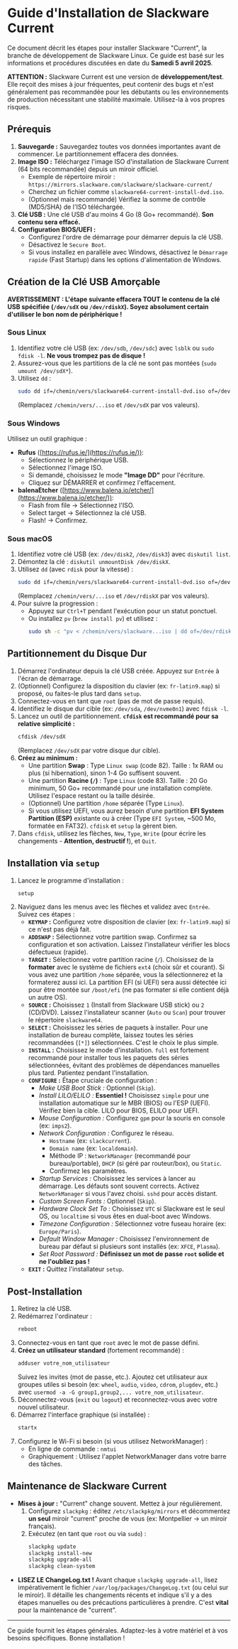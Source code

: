 # Guide d'Installation de Slackware Current

Ce document décrit les étapes pour installer Slackware "Current", la branche de développement de Slackware Linux. Ce guide est basé sur les informations et procédures discutées en date du **Samedi 5 avril 2025**.

**ATTENTION :** Slackware Current est une version de **développement/test**. Elle reçoit des mises à jour fréquentes, peut contenir des bugs et n'est généralement pas recommandée pour les débutants ou les environnements de production nécessitant une stabilité maximale. Utilisez-la à vos propres risques.

## Prérequis

1.  **Sauvegarde :** Sauvegardez toutes vos données importantes avant de commencer. Le partitionnement effacera des données.
2.  **Image ISO :** Téléchargez l'image ISO d'installation de Slackware Current (64 bits recommandée) depuis un miroir officiel.
    * Exemple de répertoire miroir : `https://mirrors.slackware.com/slackware/slackware-current/`
    * Cherchez un fichier comme `slackware64-current-install-dvd.iso`.
    * (Optionnel mais recommandé) Vérifiez la somme de contrôle (MD5/SHA) de l'ISO téléchargée.
3.  **Clé USB :** Une clé USB d'au moins 4 Go (8 Go+ recommandé). **Son contenu sera effacé.**
4.  **Configuration BIOS/UEFI :**
    * Configurez l'ordre de démarrage pour démarrer depuis la clé USB.
    * Désactivez le `Secure Boot`.
    * Si vous installez en parallèle avec Windows, désactivez le `Démarrage rapide` (Fast Startup) dans les options d'alimentation de Windows.

## Création de la Clé USB Amorçable

**AVERTISSEMENT : L'étape suivante effacera TOUT le contenu de la clé USB spécifiée (`/dev/sdX` ou `/dev/rdiskX`). Soyez absolument certain d'utiliser le bon nom de périphérique !**

### Sous Linux

1.  Identifiez votre clé USB (ex: `/dev/sdb`, `/dev/sdc`) avec `lsblk` ou `sudo fdisk -l`. **Ne vous trompez pas de disque !**
2.  Assurez-vous que les partitions de la clé ne sont pas montées (`sudo umount /dev/sdX*`).
3.  Utilisez `dd` :
    ```bash
    sudo dd if=/chemin/vers/slackware64-current-install-dvd.iso of=/dev/sdX bs=1M status=progress oflag=sync
    ```
    (Remplacez `/chemin/vers/...iso` et `/dev/sdX` par vos valeurs).

### Sous Windows

Utilisez un outil graphique :
* **Rufus** ([https://rufus.ie/](https://rufus.ie/)):
    * Sélectionnez le périphérique USB.
    * Sélectionnez l'image ISO.
    * Si demandé, choisissez le mode **"Image DD"** pour l'écriture.
    * Cliquez sur DÉMARRER et confirmez l'effacement.
* **balenaEtcher** ([https://www.balena.io/etcher/](https://www.balena.io/etcher/)):
    * Flash from file -> Sélectionnez l'ISO.
    * Select target -> Sélectionnez la clé USB.
    * Flash! -> Confirmez.

### Sous macOS

1.  Identifiez votre clé USB (ex: `/dev/disk2`, `/dev/disk3`) avec `diskutil list`.
2.  Démontez la clé : `diskutil unmountDisk /dev/diskX`.
3.  Utilisez `dd` (avec `rdisk` pour la vitesse) :
    ```bash
    sudo dd if=/chemin/vers/slackware64-current-install-dvd.iso of=/dev/rdiskX bs=1m
    ```
    (Remplacez `/chemin/vers/...iso` et `/dev/rdiskX` par vos valeurs).
4.  Pour suivre la progression :
    * Appuyez sur `Ctrl+T` pendant l'exécution pour un statut ponctuel.
    * Ou installez `pv` (`brew install pv`) et utilisez :
        ```bash
        sudo sh -c "pv < /chemin/vers/slackware...iso | dd of=/dev/rdiskX bs=1m"
        ```

## Partitionnement du Disque Dur

1.  Démarrez l'ordinateur depuis la clé USB créée. Appuyez sur `Entrée` à l'écran de démarrage.
2.  (Optionnel) Configurez la disposition du clavier (ex: `fr-latin9.map`) si proposé, ou faites-le plus tard dans `setup`.
3.  Connectez-vous en tant que `root` (pas de mot de passe requis).
4.  Identifiez le disque dur cible (ex: `/dev/sda`, `/dev/nvme0n1`) avec `fdisk -l`.
5.  Lancez un outil de partitionnement. **`cfdisk` est recommandé pour sa relative simplicité :**
    ```bash
    cfdisk /dev/sdX
    ```
    (Remplacez `/dev/sdX` par votre disque dur cible).
6.  **Créez au minimum :**
    * Une partition **Swap** : Type `Linux swap` (code 82). Taille : 1x RAM ou plus (si hibernation), sinon 1-4 Go suffisent souvent.
    * Une partition **Racine (`/`)** : Type `Linux` (code 83). Taille : 20 Go minimum, 50 Go+ recommandé pour une installation complète. Utilisez l'espace restant ou la taille désirée.
    * (Optionnel) Une partition `/home` séparée (Type `Linux`).
    * Si vous utilisez UEFI, vous aurez besoin d'une partition **EFI System Partition (ESP)** existante ou à créer (Type `EFI System`, ~500 Mo, formatée en FAT32). `cfdisk` et `setup` la gèrent bien.
7.  Dans `cfdisk`, utilisez les flèches, `New`, `Type`, `Write` (pour écrire les changements - **Attention, destructif !**), et `Quit`.

## Installation via `setup`

1.  Lancez le programme d'installation :
    ```bash
    setup
    ```
2.  Naviguez dans les menus avec les flèches et validez avec `Entrée`. Suivez ces étapes :
    * **`KEYMAP` :** Configurez votre disposition de clavier (ex: `fr-latin9.map`) si ce n'est pas déjà fait.
    * **`ADDSWAP` :** Sélectionnez votre partition swap. Confirmez sa configuration et son activation. Laissez l'installateur vérifier les blocs défectueux (rapide).
    * **`TARGET` :** Sélectionnez votre partition racine (`/`). Choisissez de la **formater** avec le système de fichiers `ext4` (choix sûr et courant). Si vous avez une partition `/home` séparée, vous la sélectionnerez et la formaterez aussi ici. La partition EFI (si UEFI) sera aussi détectée ici pour être montée sur `/boot/efi` (ne pas formater si elle contient déjà un autre OS).
    * **`SOURCE` :** Choisissez `1` (Install from Slackware USB stick) ou `2` (CD/DVD). Laissez l'installateur scanner (`Auto` ou `Scan`) pour trouver le répertoire `slackware64`.
    * **`SELECT` :** Choisissez les séries de paquets à installer. Pour une installation de bureau complète, laissez toutes les séries recommandées (`[*]`) sélectionnées. C'est le choix le plus simple.
    * **`INSTALL` :** Choisissez le mode d'installation. `full` est fortement recommandé pour installer tous les paquets des séries sélectionnées, évitant des problèmes de dépendances manuelles plus tard. Patientez pendant l'installation.
    * **`CONFIGURE` :** Étape cruciale de configuration :
        * *Make USB Boot Stick :* Optionnel (`Skip`).
        * *Install LILO/ELILO :* **Essentiel !** Choisissez `simple` pour une installation automatique sur le MBR (BIOS) ou l'ESP (UEFI). Vérifiez bien la cible. LILO pour BIOS, ELILO pour UEFI.
        * *Mouse Configuration :* Configurez `gpm` pour la souris en console (ex: `imps2`).
        * *Network Configuration :* Configurez le réseau.
            * `Hostname` (ex: `slackcurrent`).
            * `Domain name` (ex: `localdomain`).
            * Méthode IP : `NetworkManager` (recommandé pour bureau/portable), `DHCP` (si géré par routeur/box), ou `Static`.
            * Confirmez les paramètres.
        * *Startup Services :* Choisissez les services à lancer au démarrage. Les défauts sont souvent corrects. Activez `NetworkManager` si vous l'avez choisi. `sshd` pour accès distant.
        * *Custom Screen Fonts :* Optionnel (`Skip`).
        * *Hardware Clock Set To :* Choisissez `UTC` si Slackware est le seul OS, ou `localtime` si vous êtes en dual-boot avec Windows.
        * *Timezone Configuration :* Sélectionnez votre fuseau horaire (ex: `Europe/Paris`).
        * *Default Window Manager :* Choisissez l'environnement de bureau par défaut si plusieurs sont installés (ex: `XFCE`, `Plasma`).
        * *Set Root Password :* **Définissez un mot de passe `root` solide et ne l'oubliez pas !**
    * **`EXIT` :** Quittez l'installateur `setup`.

## Post-Installation

1.  Retirez la clé USB.
2.  Redémarrez l'ordinateur :
    ```bash
    reboot
    ```
3.  Connectez-vous en tant que `root` avec le mot de passe défini.
4.  **Créez un utilisateur standard** (fortement recommandé) :
    ```bash
    adduser votre_nom_utilisateur
    ```
    Suivez les invites (mot de passe, etc.). Ajoutez cet utilisateur aux groupes utiles si besoin (ex: `wheel`, `audio`, `video`, `cdrom`, `plugdev`, etc.) avec `usermod -a -G group1,group2,... votre_nom_utilisateur`.
5.  Déconnectez-vous (`exit` ou `logout`) et reconnectez-vous avec votre nouvel utilisateur.
6.  Démarrez l'interface graphique (si installée) :
    ```bash
    startx
    ```
7.  Configurez le Wi-Fi si besoin (si vous utilisez NetworkManager) :
    * En ligne de commande : `nmtui`
    * Graphiquement : Utilisez l'applet NetworkManager dans votre barre des tâches.

## Maintenance de Slackware Current

* **Mises à jour :** "Current" change souvent. Mettez à jour régulièrement.
    1.  Configurez `slackpkg` : éditez `/etc/slackpkg/mirrors` et décommentez **un seul** miroir "current" proche de vous (ex: Montpellier -> un miroir français).
    2.  Exécutez (en tant que `root` ou via `sudo`) :
        ```bash
        slackpkg update
        slackpkg install-new
        slackpkg upgrade-all
        slackpkg clean-system
        ```
* **LISEZ LE ChangeLog.txt !** Avant chaque `slackpkg upgrade-all`, lisez impérativement le fichier `/var/log/packages/ChangeLog.txt` (ou celui sur le miroir). Il détaille les changements récents et indique s'il y a des étapes manuelles ou des précautions particulières à prendre. C'est **vital** pour la maintenance de "current".

---

Ce guide fournit les étapes générales. Adaptez-les à votre matériel et à vos besoins spécifiques. Bonne installation !
